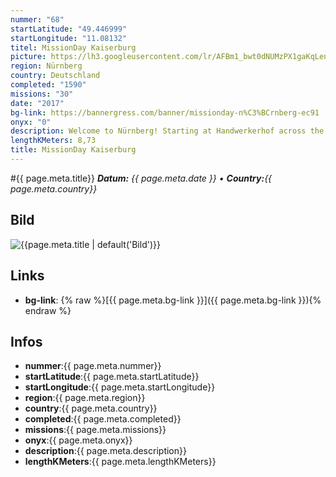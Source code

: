 ```yaml
---
nummer: "68"
startLatitude: "49.446999"
startLongitude: "11.08132"
titel: MissionDay Kaiserburg
picture: https://lh3.googleusercontent.com/lr/AFBm1_bwt0dNUMzPX1gaKqLenaio_XNwe2sQwi-eBi5MvOU2wURluhJ_W7FdS6wumteqY93ci8aaNUp9r9ZriaGj8A9jI6LvgUZetAkSCsg9RJeFli59TZ05zUt0JqDlcYDwGtoJCWXJRa91lfc4Pm9dyEGcigebSAFmOJ9VeypfHkwh0AUoD_oZWHkJhhuFXfmSPwZmPV0Iw12_PbHioclvgNMtxZWBlHfk3RRHevfWKlO_1F80Ib37AkQXC1xUG00yAjs5nqWYa2q-_S7Z5hFHT3P5J0KLoPdVa9XRLeIQlMOSMIr3ka0bxBQ2_KRTQ7lneT8Kd9pPmKerRCpHapej7mVW69c3j7yC4s0q4d64LOCxIwVYco5r_gyGErZRiWpxOTKp7Wk-n0p8hBYYAx7ZFmh4Qs6_wHMA4cQl6hQ7CRWo0q-nZancWXoJT3ruiJwLypc4DZskZF-9Xs4ZWCCK5f3ShpxxfV2W3RlPUimPTxchuKrOb5hNNB2nNutchMidB1KVYCo84Ekro3maWtnbxAUPBUOHNT0Gkvr3DWG-ODMgAgJ1uWVJpK7P3g2JcstwWgxdZim9StmGxVa8p6vnhaFaYXgdNGl-V-JC7Z--0k2J_NtJ6lH7IfW7ayGmafFdIqAZW7xQG1EsXUX_OuVC40lleqk9sp1FWSmmzI2J3FmgoCyZQbgrDYcOEA4KJL5OlHWEy1IZXGvMyR9lCWfllEwh7YHzJ0DbZi33CmUEbvno5VKxkrJBVLdGcEL1ZLiU8_zvHJC9EK0NX7WzGR31kZ8tTxN7PA2SMAPAdWTmUxL2-ULHjlCld3ILI2qaq_CD6q7Gr1_1aMJyRN54pczMyDTQO5M0Uw77TrwZ
region: Nürnberg
country: Deutschland
completed: "1590"
missions: "30"
date: "2017"
bg-link: https://bannergress.com/banner/missionday-n%C3%BCrnberg-ec91
onyx: "0"
description: Welcome to Nürnberg! Starting at Handwerkerhof across the main station this mission will lead you all along the old city wall up to the imperial castle and back to the main station.
lengthKMeters: 8,73
title: MissionDay Kaiserburg
---
```


#{{ page.meta.title}}
_**Datum:** {{ page.meta.date }} • **Country:**{{ page.meta.country}}_

## Bild
![{{page.meta.title | default('Bild')}}]({{page.meta.picture}})

## Links
- **bg-link**: {% raw %}[{{ page.meta.bg-link }}]({{ page.meta.bg-link }}){% endraw %}

## Infos
- **nummer**:{{ page.meta.nummer}}
- **startLatitude**:{{ page.meta.startLatitude}}
- **startLongitude**:{{ page.meta.startLongitude}}
- **region**:{{ page.meta.region}}
- **country**:{{ page.meta.country}}
- **completed**:{{ page.meta.completed}}
- **missions**:{{ page.meta.missions}}
- **onyx**:{{ page.meta.onyx}}
- **description**:{{ page.meta.description}}
- **lengthKMeters**:{{ page.meta.lengthKMeters}}

